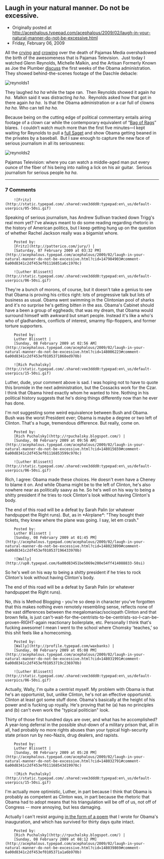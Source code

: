 ## Laugh in your natural manner. Do not be excessive.

 * Originally posted at http://acephalous.typepad.com/acephalous/2009/02/laugh-in-your-natural-manner-do-not-be-excessive.html
 * Friday, February 06, 2009



			

			

All the [crying](http://proteinwisdom.com/?p=14222) [and](http://www.vanityfair.com/online/wolcott/2009/01/were-there-a-mens-cologne.html) [crowing](http://blogs.villagevoice.com/runninscared/archives/2009/02/pajamas\_media\_r.php)
over the death of Pajamas Media overshadowed the birth of the
awesomeness that is Pajamas Television.  Just today I watched Glenn
Reynolds, Michelle Malkin, and the Artisan Formerly Known as Joe the
Plumber [discuss](http://www.pjtv.com/?cmd=video&media-id=4522&video-id=1320&video-title=Conservatism\_20%!A(MISSING)\_Joe%!C(MISSING)\_Obama\_Appointments\_and\_Stimulus\_Fund&series-name=PJTV\_Daily\_) the first weeks of the Obama administration.  They showed behind-the-scenes footage of the Daschle debacle:

![reynolds1](http://edgeofthewest.files.wordpress.com/2009/02/reynolds1.jpg?w=300&h=227 "reynolds1")

They laughed _ha ha_ while the tape ran.  Then Reynolds showed it again _ha ha_.  Malkin said it was distracting _ha ha_.  Reynolds asked how that got in there again _ha ha_.  Is that the Obama administration or a car full of clowns _ha ha._ Who can tell _ha ha._ 

Because being on the cutting edge of
political commentary entails airing footage of a clown car while the
contemporary equivalent of “[Bag of Rags](http://www.rootsweb.ancestry.com/%!E(MISSING)mistcla2/McKanlass.htm)” blares.  I couldn’t watch much more than the first five minutes—I kept waiting for Reynolds to pull a [full Saget](http://en.wikipedia.org/wiki/America%!s(MISSING)\_Funniest\_Home\_Videos)
and show Obama getting beaned in the privates by a baseball.  But I saw
enough to capture the new face of serious journalism in all its
seriousness:

![reynolds2](http://edgeofthewest.files.wordpress.com/2009/02/reynolds2.jpg?w=300&h=268 "reynolds2")

Pajamas Television: where you can watch a
middle-aged man put every ounce of the fiber of his being into nailing
a lick on his air guitar.  Serious journalism for serious people _ha ha_.

		

		

* * *

### 7 Comments 

		

                
[]()

	

		![Fritz](http://static.typepad.com/.shared:vee3ddd0:typepad:en\_us/default-userpics/05-50si.gif)
	

	

		

Speaking of serious journalism, has Andrew Sullivan tracked down Trigg's real mom yet?  I've always meant to do some reading regarding rhetoric in the history of American politics, but I keep getting hung up on the question of whether Rachel Jackson really was a bigamist whore.

	

		Posted by:
		[Fritz](http://patterico.com/jury/) |
		[Saturday, 07 February 2009 at 03:32 PM](http://acephalous.typepad.com/acephalous/2009/02/laugh-in-your-natural-manner-do-not-be-excessive.html?cid=147984903#comment-6a00d8341c2df453ef01116851a6c1970c)

[]()

	

		![Luther Blissett](http://static.typepad.com/.shared:vee3ddd0:typepad:en\_us/default-userpics/06-50si.gif)
	

	

		

They're a bunch of morons, of course, but it doesn't take a genius to see that Obama is proving his critics right: lots of progressive talk but lots of business as usual.  Obama went swimming in the Clintonian pool of sharks and it's no surprise he's getting bitten in the ass.  Obama's Cabinet should have a been a group of eggheads; that was my dream, that Obama would surround himself with awkward but smart people.  Instead it's like a who's who of gladhanders, conflicts of interest, smarmy flip-floppers, and former torture supporters.

	

		Posted by:
		Luther Blissett |
		[Sunday, 08 February 2009 at 02:56 AM](http://acephalous.typepad.com/acephalous/2009/02/laugh-in-your-natural-manner-do-not-be-excessive.html?cid=148006223#comment-6a00d8341c2df453ef0105371868ed970b)

[]()

	

		![Rich Puchalsky](http://static.typepad.com/.shared:vee3ddd0:typepad:en\_us/default-userpics/15-50si.gif)
	

	

		

Luther, dude, your comment above is sad.  I was hoping not to have to quote this bromide in the next administration, but the Cossacks work for the Czar.  I think that Obama hired exactly whom he wanted to hire.  Nothing in his political history suggests that he's doing things differently now than he ever has done.

I'm not suggesting some weird equivalence between Bush and Obama.  Bush was the worst President ever; Obama is maybe a degree or two left of Clinton.  That's a huge, tremendous difference.  But really, come on.

	

		Posted by:
		[Rich Puchalsky](http://rpuchalsky.blogspot.com/) |
		[Sunday, 08 February 2009 at 09:56 AM](http://acephalous.typepad.com/acephalous/2009/02/laugh-in-your-natural-manner-do-not-be-excessive.html?cid=148015659#comment-6a00d8341c2df453ef01116853599c970c)

[]()

	

		![Luther Blissett](http://static.typepad.com/.shared:vee3ddd0:typepad:en\_us/default-userpics/06-50si.gif)
	

	

		

Rich, I agree: Obama made these choices.  He doesn't even have a Cheney to blame it on.  And while Obama might be to the left of Clinton, he's also nowhere near as politically saavy as he.  So he's well on his way to being a shitty president if he tries to rock Clinton's look without having Clinton's body.

The end of this road will be a defeat by Sarah Palin (or whatever handpuppet the Right runs).  But, as in \*Airplane\*: "They bought their tickets, they knew where the plane was going.  I say, let em crash."

	

		Posted by:
		Luther Blissett |
		[Sunday, 08 February 2009 at 01:45 PM](http://acephalous.typepad.com/acephalous/2009/02/laugh-in-your-natural-manner-do-not-be-excessive.html?cid=148023899#comment-6a00d8341c2df453ef010537196433970b)

[]()

	

		![Wally](http://up0.typepad.com/6a00d83451be5069e200e54ff414088833-50si)
	

	

		
So he's well on his way to being a shitty president if he tries to rock Clinton's look without having Clinton's body.

The end of this road will be a defeat by Sarah Palin (or whatever handpuppet the Right runs).

No, _this_ is Method Blogging - you're so deep in character you've forgotten that this makes nothing even remotely resembling sense, reflects none of the vast differences between the megalomaniac/sociopath Clinton and that brown fella, is just can't-wait-for-the-centrists-to-be-centrists-so-I-can-be-proven-RIGHT-again reactionary boilerplate, etc. Personally I think that's fucking awesome! I mean I went to the school where Chomsky 'teaches,' so this shit feels like a homecoming.

	

		Posted by:
		[Wally](http://profile.typepad.com/waxbanks) |
		[Sunday, 08 February 2009 at 05:08 PM](http://acephalous.typepad.com/acephalous/2009/02/laugh-in-your-natural-manner-do-not-be-excessive.html?cid=148031991#comment-6a00d8341c2df453ef01053719c236970b)

[]()

	

		![Luther Blissett](http://static.typepad.com/.shared:vee3ddd0:typepad:en\_us/default-userpics/06-50si.gif)
	

	

		

Actually, Wally, I'm quite a centrist myself.  My problem with Obama is that he's an opportunist, but, unlike Clinton, he's not an effective opportunist.  Clinton at least got some stuff done.  Obama's basically at the height of his power and is fucking up royally.  He's proving that he (a) has no principles and (b) can't even work the "typical politician" look.  

Thirty of those first hundred days are over, and what has he accomplished?  A year-long deferral in the possible shut-down of a military prison that, all in all, had probably no more rights abuses than your typical high-security state prison run by neo-Nazis, drug dealers, and rapists.  

	

		Posted by:
		Luther Blissett |
		[Sunday, 08 February 2009 at 05:28 PM](http://acephalous.typepad.com/acephalous/2009/02/laugh-in-your-natural-manner-do-not-be-excessive.html?cid=148032791#comment-6a00d8341c2df453ef011168543d19970c)

[]()

	

		![Rich Puchalsky](http://static.typepad.com/.shared:vee3ddd0:typepad:en\_us/default-userpics/15-50si.gif)
	

	

		

I'm actually more optimistic, Luther, in part because I think that Obama is probably as competent as Clinton was, in part because the rhetoric that Obama had to adopt means that his triangulation will be off of us, not off of Congress -- more annoying, but less damaging.

Actually I can't resist arguing [in the form of a poem](http://rpuchalsky.blogspot.com/2009/01/poetry-for-obamas-inauguration.html) that I wrote for Obama's inauguration, and which has survived for thirty days quite intact.  

	

		Posted by:
		[Rich Puchalsky](http://rpuchalsky.blogspot.com/) |
		[Sunday, 08 February 2009 at 08:12 PM](http://acephalous.typepad.com/acephalous/2009/02/laugh-in-your-natural-manner-do-not-be-excessive.html?cid=148039869#comment-6a00d8341c2df453ef0105371a1a6b970b)

		

        